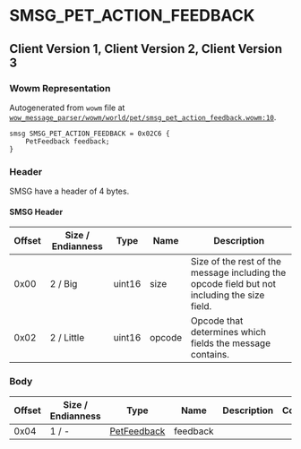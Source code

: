 # SMSG_PET_ACTION_FEEDBACK

## Client Version 1, Client Version 2, Client Version 3

### Wowm Representation

Autogenerated from `wowm` file at [`wow_message_parser/wowm/world/pet/smsg_pet_action_feedback.wowm:10`](https://github.com/gtker/wow_messages/tree/main/wow_message_parser/wowm/world/pet/smsg_pet_action_feedback.wowm#L10).
```rust,ignore
smsg SMSG_PET_ACTION_FEEDBACK = 0x02C6 {
    PetFeedback feedback;
}
```
### Header

SMSG have a header of 4 bytes.

#### SMSG Header

| Offset | Size / Endianness | Type   | Name   | Description |
| ------ | ----------------- | ------ | ------ | ----------- |
| 0x00   | 2 / Big           | uint16 | size   | Size of the rest of the message including the opcode field but not including the size field.|
| 0x02   | 2 / Little        | uint16 | opcode | Opcode that determines which fields the message contains.|

### Body

| Offset | Size / Endianness | Type | Name | Description | Comment |
| ------ | ----------------- | ---- | ---- | ----------- | ------- |
| 0x04 | 1 / - | [PetFeedback](petfeedback.md) | feedback |  |  |

